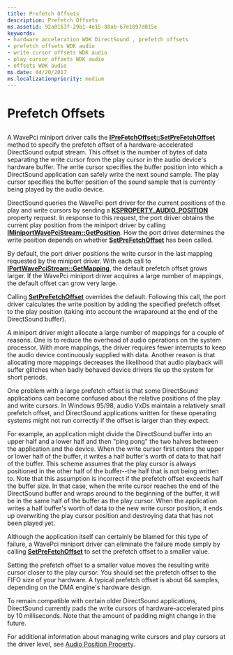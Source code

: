 ```yaml
---
title: Prefetch Offsets
description: Prefetch Offsets
ms.assetid: 92a0163f-29b1-4e15-88ab-67e1097d015e
keywords:
- hardware acceleration WDK DirectSound , prefetch offsets
- prefetch offsets WDK audio
- write cursor offsets WDK audio
- play cursor offsets WDK audio
- offsets WDK audio
ms.date: 04/20/2017
ms.localizationpriority: medium
---
```


# Prefetch Offsets


## <span id="prefetch_offsets"></span><span id="PREFETCH_OFFSETS"></span>


A WavePci miniport driver calls the [**IPreFetchOffset::SetPreFetchOffset**](https://msdn.microsoft.com/library/windows/hardware/ff536952) method to specify the prefetch offset of a hardware-accelerated DirectSound output stream. This offset is the number of bytes of data separating the write cursor from the play cursor in the audio device's hardware buffer. The write cursor specifies the buffer position into which a DirectSound application can safely write the next sound sample. The play cursor specifies the buffer position of the sound sample that is currently being played by the audio device.

DirectSound queries the WavePci port driver for the current positions of the play and write cursors by sending a [**KSPROPERTY\_AUDIO\_POSITION**](https://msdn.microsoft.com/library/windows/hardware/ff537297) property request. In response to this request, the port driver obtains the current play position from the miniport driver by calling [**IMiniportWavePciStream::GetPosition**](https://msdn.microsoft.com/library/windows/hardware/ff536727). How the port driver determines the write position depends on whether [**SetPreFetchOffset**](https://msdn.microsoft.com/library/windows/hardware/ff536952) has been called.

By default, the port driver positions the write cursor in the last mapping requested by the miniport driver. With each call to [**IPortWavePciStream::GetMapping**](https://msdn.microsoft.com/library/windows/hardware/ff536909), the default prefetch offset grows larger. If the WavePci miniport driver acquires a large number of mappings, the default offset can grow very large.

Calling [**SetPreFetchOffset**](https://msdn.microsoft.com/library/windows/hardware/ff536952) overrides the default. Following this call, the port driver calculates the write position by adding the specified prefetch offset to the play position (taking into account the wraparound at the end of the DirectSound buffer).

A miniport driver might allocate a large number of mappings for a couple of reasons. One is to reduce the overhead of audio operations on the system processor. With more mappings, the driver requires fewer interrupts to keep the audio device continuously supplied with data. Another reason is that allocating more mappings decreases the likelihood that audio playback will suffer glitches when badly behaved device drivers tie up the system for short periods.

One problem with a large prefetch offset is that some DirectSound applications can become confused about the relative positions of the play and write cursors. In Windows 95/98, audio VxDs maintain a relatively small prefetch offset, and DirectSound applications written for these operating systems might not run correctly if the offset is larger than they expect.

For example, an application might divide the DirectSound buffer into an upper half and a lower half and then "ping pong" the two halves between the application and the device. When the write cursor first enters the upper or lower half of the buffer, it writes a half buffer's worth of data to that half of the buffer. This scheme assumes that the play cursor is always positioned in the other half of the buffer--the half that is not being written to. Note that this assumption is incorrect if the prefetch offset exceeds half the buffer size. In that case, when the write cursor reaches the end of the DirectSound buffer and wraps around to the beginning of the buffer, it will be in the same half of the buffer as the play cursor. When the application writes a half buffer's worth of data to the new write cursor position, it ends up overwriting the play cursor position and destroying data that has not been played yet.

Although the application itself can certainly be blamed for this type of failure, a WavePci miniport driver can eliminate the failure mode simply by calling [**SetPreFetchOffset**](https://msdn.microsoft.com/library/windows/hardware/ff536952) to set the prefetch offset to a smaller value.

Setting the prefetch offset to a smaller value moves the resulting write cursor closer to the play cursor. You should set the prefetch offset to the FIFO size of your hardware. A typical prefetch offset is about 64 samples, depending on the DMA engine's hardware design.

To remain compatible with certain older DirectSound applications, DirectSound currently pads the write cursors of hardware-accelerated pins by 10 milliseconds. Note that the amount of padding might change in the future.

For additional information about managing write cursors and play cursors at the driver level, see [Audio Position Property](audio-position-property.md).

 

 




